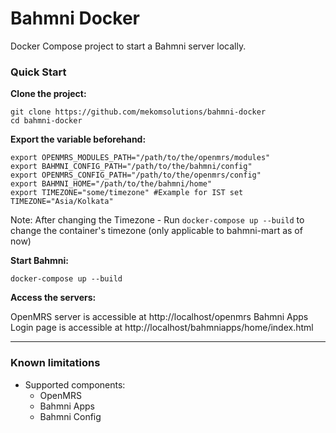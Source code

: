 # Bahmni Docker

Docker Compose project to start a Bahmni server locally.

### Quick Start

**Clone the project:**
```
git clone https://github.com/mekomsolutions/bahmni-docker
cd bahmni-docker
```

**Export the variable beforehand:**
```
export OPENMRS_MODULES_PATH="/path/to/the/openmrs/modules"
export BAHMNI_CONFIG_PATH="/path/to/the/bahmni/config"
export OPENMRS_CONFIG_PATH="/path/to/the/openmrs/config"
export BAHMNI_HOME="/path/to/the/bahmni/home"
export TIMEZONE="some/timezone" #Example for IST set TIMEZONE="Asia/Kolkata"
```

Note: After changing the Timezone - Run  ```docker-compose up --build```  to change the container's timezone (only applicable to bahmni-mart as of now)

**Start Bahmni:**
```
docker-compose up --build
```

**Access the servers:**

OpenMRS server is accessible at http://localhost/openmrs
Bahmni Apps Login page is accessible at http://localhost/bahmniapps/home/index.html

----

### Known limitations

- Supported components:
  - OpenMRS
  - Bahmni Apps
  - Bahmni Config
